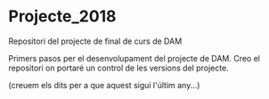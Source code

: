 # Projecte_2018
Repositori del projecte de final de curs de DAM

Primers pasos per el desenvolupament del projecte de DAM.
Creo el repositori on portaré un control de les versions del projecte.








(creuem els dits per a que aquest sigui l'últim any...)
